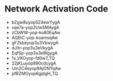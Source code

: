 # Network Activation Code
* bZgw8uyop5Z4ewYygA
* xqe7a-yop2UwSMAygA
* zCbWW-yop-ko80EqAw
* AQEtC-yop-koamsqAw
* gFZkbeyop3u3VkwygA
* dJltr-yop3u3eVkygA
* EqfSp-yop3u3eWgygA
* 1v_VKOyop-fd0w7_TQ
* 22jKLuyop890cdcygA
* Um2C4eyop9AjONYqAw
* pfBZMOyop6gjdgH_TQ